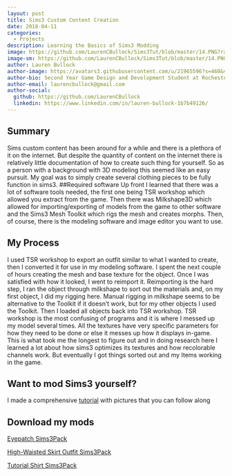 ```yaml
---
layout: post
title: Sims3 Custom Content Creation
date: 2018-04-11  
categories:
  - Projects
description: Learning the Basics of Sims3 Modding
image: https://github.com/LaurenCBullock/Sims3Tut/blob/master/14.PNG?raw=true
image-sm: https://github.com/LaurenCBullock/Sims3Tut/blob/master/14.PNG?raw=true
author: Lauren Bullock
author-image: https://avatars3.githubusercontent.com/u/21965596?s=460&v=4
author-bio: Second Year Game Design and Development Student at Rochester Institute of Technology
author-email: laurencbullock@gmail.com
author-social:
  github: https://github.com/LaurenCBullock
  linkedin: https://www.linkedin.com/in/lauren-bullock-1b7b49126/
---
```


## Summary

Sims custom content has been around for a while and there is a plethora of it on the internet. But despite the quantity of content on the internet there is relatively little documentation of how to create such thing for yourself. So as a person with a background with 3D modeling this seemed like an easy pursuit. My goal was to simply create several clothing pieces to be fully function in sims3.
##Required software
Up front I learned that there was a lot of software tools needed, the first one being TSR workshop which allowed you extract from the game. Then there was Milkshape3D which allowed for importing/exporting of models from the game to other software and the Sims3 Mesh Toolkit which rigs the mesh and creates morphs. Then, of course, there is the modeling software and image editor you want to use.

## My Process

I used TSR workshop to export an outfit similar to what I wanted to create, then I converted it for use in my modeling software. I spent the next couple of hours creating the mesh and base texture for the object. Once I was satisfied with how it looked, I went to reimport it. Reimporting is the hard step, I ran the object through milkshape to sort out the materials and, on my first object, I did my rigging here. Manual rigging in milkshape seems to be alternative to the Toolkit if it doesn’t work, but for my other objects I used the Toolkit. Then I loaded all objects back into TSR workshop. TSR workshop is the most confusing of programs and it is where I messed up my model several times. All the textures have very specific parameters for how they need to be done or else it messes up how it displays in-game. This is what took me the longest to figure out and in doing research here I learned a lot about how sims3 optimizes its textures and how recolorable channels work. But eventually I got things sorted out and my Items working in the game.

## Want to mod Sims3 yourself?

I made a comprehensive [tutorial](https://github.com/LaurenCBullock/Sims3Tut/blob/master/Sims3Tut.md)  with pictures that you can follow along

## Download my mods

[Eyepatch Sims3Pack](https://github.com/LaurenCBullock/Sims3Tut/blob/master/Sims3_Eyepatch.sims3pack) 

[High-Waisted Skirt Outfit Sims3Pack](https://github.com/LaurenCBullock/Sims3Tut/blob/master/sims3_HighWaistedSkirtOutfit.sims3pack)

[Tutorial Shirt Sims3Pack](https://github.com/LaurenCBullock/Sims3Tut/blob/master/tut%20Shirt.sims3pack)



